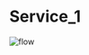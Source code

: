 # Service_1



![flow](https://user-images.githubusercontent.com/113105888/200167867-385da7ae-f7c0-4e23-9a9c-e61e39e28ad4.png)
